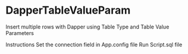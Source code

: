 # DapperTableValueParam
Insert multiple rows with Dapper using Table Type and Table Value Parameters

Instructions
Set the connection field in App.config file
Run Script.sql file
